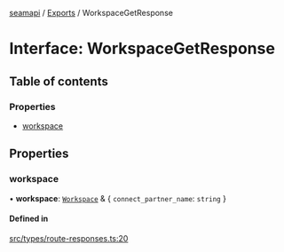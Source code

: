 [seamapi](../README.md) / [Exports](../modules.md) / WorkspaceGetResponse

# Interface: WorkspaceGetResponse

## Table of contents

### Properties

- [workspace](WorkspaceGetResponse.md#workspace)

## Properties

### workspace

• **workspace**: [`Workspace`](Workspace.md) & { `connect_partner_name`: `string`  }

#### Defined in

[src/types/route-responses.ts:20](https://github.com/seamapi/javascript/blob/main/src/types/route-responses.ts#L20)
